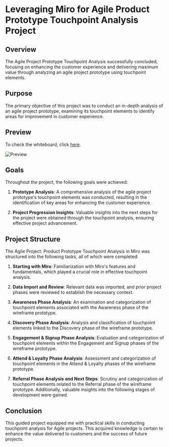 # Leveraging Miro for Agile Product Prototype Touchpoint Analysis Project

## Overview
The Agile Project Prototype Touchpoint Analysis successfully concluded, focusing on enhancing the customer experience and delivering maximum value through analyzing an agile project prototype using touchpoint elements.

## Purpose
The primary objective of this project was to conduct an in-depth analysis of an agile project prototype, examining its touchpoint elements to identify areas for improvement in customer experience.

## Preview
To check the whiteboard, click [here](https://miro.com/app/board/uXjVNf0cT8Y=/?share_link_id=398093909755).

![Preview](https://github.com/HR-Fahim/Leveraging-Miro-for-Agile-Product-Prototype-Touchpoint-Analysis-Project/assets/66734379/bf941e93-ccfb-44e1-8a46-259f5c2c1015)

## Goals
Throughout the project, the following goals were achieved:

1. **Prototype Analysis**: A comprehensive analysis of the agile project prototype's touchpoint elements was conducted, resulting in the identification of key areas for enhancing the customer experience.

2. **Project Progression Insights**: Valuable insights into the next steps for the project were obtained through the touchpoint analysis, ensuring effective project advancement.

## Project Structure
The Agile Project: Product Prototype Touchpoint Analysis in Miro was structured into the following tasks, all of which were completed:

1. **Starting with Miro**: Familiarization with Miro's features and fundamentals, which played a crucial role in effective touchpoint analysis.

2. **Data Import and Review**: Relevant data was imported, and prior project phases were reviewed to establish the necessary context.

3. **Awareness Phase Analysis**: An examination and categorization of touchpoint elements associated with the Awareness phase of the wireframe prototype.

4. **Discovery Phase Analysis**: Analysis and classification of touchpoint elements linked to the Discovery phase of the wireframe prototype.

5. **Engagement & Signup Phase Analysis**: Evaluation and categorization of touchpoint elements within the Engagement and Signup phases of the wireframe prototype.

6. **Attend & Loyalty Phase Analysis**: Assessment and categorization of touchpoint elements in the Attend & Loyalty phases of the wireframe prototype.

7. **Referral Phase Analysis and Next Steps**: Scrutiny and categorization of touchpoint elements related to the Referral phase of the wireframe prototype. Additionally, valuable insights into the following stages of development were gained.

## Conclusion
This guided project equipped me with practical skills in conducting touchpoint analysis for Agile projects. This acquired knowledge is certain to enhance the value delivered to customers and the success of future projects.
